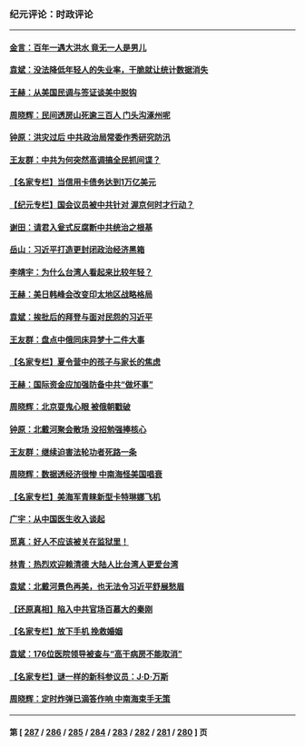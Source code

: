 ### 纪元评论：时政评论
---
#### [金言：百年一遇大洪水 竟无一人是男儿](../../pages/nsc1025/n14057023.md) 
#### [袁斌：没法降低年轻人的失业率，干脆就让统计数据消失](../../pages/nsc1025/n14056795.md) 
#### [王赫：从美国民调与签证谈美中脱钩](../../pages/nsc1025/n14056746.md) 
#### [周晓辉：民间透房山死逾三百人 门头沟涿州呢](../../pages/nsc1025/n14056471.md) 
#### [钟原：洪灾过后 中共政治局常委作秀研究防汛](../../pages/nsc1025/n14056226.md) 
#### [王友群：中共为何突然高调搞全民抓间谍？](../../pages/nsc1025/n14056155.md) 
#### [【名家专栏】当信用卡债务达到1万亿美元](../../pages/nsc1025/n14055879.md) 
#### [【纪元专栏】国会议员被中共针对 渥京何时才行动？](../../pages/nsc1025/n14055343.md) 
#### [谢田：请君入瓮式反腐断中共统治之根基](../../pages/nsc1025/n14055925.md) 
#### [岳山：习近平打造更封闭政治经济黑箱](../../pages/nsc1025/n14055641.md) 
#### [李靖宇：为什么台湾人看起来比较年轻？](../../pages/nsc1025/n14055857.md) 
#### [王赫：美日韩峰会改变印太地区战略格局](../../pages/nsc1025/n14055686.md) 
#### [袁斌：挨批后的拜登与面对民怨的习近平](../../pages/nsc1025/n14055660.md) 
#### [王友群：盘点中俄同床异梦十二件大事](../../pages/nsc1025/n14055390.md) 
#### [【名家专栏】夏令营中的孩子与家长的焦虑](../../pages/nsc1025/n14053753.md) 
#### [王赫：国际资金应加强防备中共“做坏事”](../../pages/nsc1025/n14054757.md) 
#### [周晓辉：北京耍鬼心眼 被俄朝戳破](../../pages/nsc1025/n14055257.md) 
#### [钟原：北戴河聚会散场 没招勉强捧核心](../../pages/nsc1025/n14054723.md) 
#### [王友群：继续迫害法轮功者死路一条](../../pages/nsc1025/n14054575.md) 
#### [周晓辉：数据透经济很惨 中南海怪美国唱衰](../../pages/nsc1025/n14054560.md) 
#### [【名家专栏】美海军青睐新型卡特琳娜飞机](../../pages/nsc1025/n14054378.md) 
#### [广宇：从中国医生收入谈起](../../pages/nsc1025/n14054227.md) 
#### [觅真：好人不应该被关在监狱里！](../../pages/nsc1025/n14054206.md) 
#### [林青：热烈欢迎赖清德 大陆人比台湾人更爱台湾](../../pages/nsc1025/n14054171.md) 
#### [袁斌：北戴河景色再美，也无法令习近平舒展愁眉](../../pages/nsc1025/n14054154.md) 
#### [【还原真相】陷入中共官场百慕大的秦刚](../../pages/nsc1025/n14054005.md) 
#### [【名家专栏】放下手机 挽救婚姻](../../pages/nsc1025/n14050918.md) 
#### [袁斌：176位医院领导被查与“高干病房不能取消”](../../pages/nsc1025/n14053558.md) 
#### [【名家专栏】谜一样的新科参议员：J‧D‧万斯](../../pages/nsc1025/n14053130.md) 
#### [周晓辉：定时炸弹已滴答作响 中南海束手无策](../../pages/nsc1025/n14053211.md) 

---
#### 第 [ [287](./287.md) / [286](./286.md) / [285](./285.md) / [284](./284.md) / [283](./283.md) / [282](./282.md) / [281](./281.md) / [280](./280.md) ] 页
